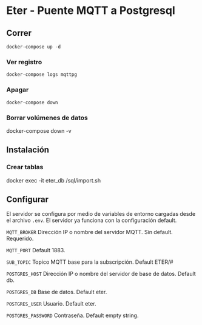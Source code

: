 # Eter - Puente MQTT a Postgresql

## Correr

    docker-compose up -d

### Ver registro

    docker-compose logs mqttpg


### Apagar

    docker-compose down

### Borrar volúmenes de datos

  docker-compose down -v


## Instalación

### Crear tablas

  docker exec -it eter_db /sql/import.sh

## Configurar

El servidor se configura por medio de variables de entorno cargadas desde el archivo `.env`.
El servidor ya funciona con la configuración default.

`MQTT_BROKER` Dirección IP o nombre del servidor MQTT. Sin default. Requerido.

`MQTT_PORT` Default 1883.

`SUB_TOPIC` Topico MQTT base para la subscripción. Default ETER/#

`POSTGRES_HOST` Dirección IP o nombre del servidor de base de datos. Default db.

`POSTGRES_DB` Base de datos. Default eter.

`POSTGRES_USER` Usuario. Default eter.

`POSTGRES_PASSWORD` Contraseña. Default empty string.
